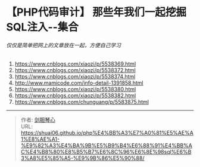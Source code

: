 # 【PHP代码审计】 那些年我们一起挖掘SQL注入--集合


  

###### 仅仅是简单把网上的文章放在一起，方便自己学习

1. https://www.cnblogs.com/xiaozi/p/5538369.html
2. https://www.cnblogs.com/xiaozi/p/5538372.html
3. https://www.cnblogs.com/xiaozi/p/5538374.html
4. http://www.mamicode.com/info-detail-1391858.html
5. https://www.cnblogs.com/xiaozi/p/5538380.html
6. https://www.cnblogs.com/xiaozi/p/5538382.html
7. https://www.cnblogs.com/chunguang/p/5583875.html

---

> 作者: [剑胆琴心](http://shuai06.github.io)  
> URL: https://shuai06.github.io/php%E4%BB%A3%E7%A0%81%E5%AE%A1%E8%AE%A1-%E9%82%A3%E4%BA%9B%E5%B9%B4%E6%88%91%E4%BB%AC%E4%B8%80%E8%B5%B7%E6%8C%96%E6%8E%98sql%E6%B3%A8%E5%85%A5-%E9%9B%86%E5%90%88/  

